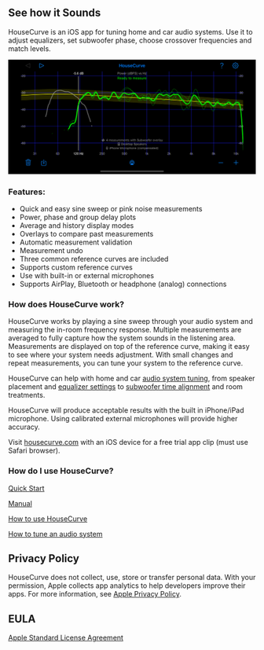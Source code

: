 ## See how it Sounds

HouseCurve is an iOS app for tuning home and car audio systems.  Use it to adjust equalizers, set subwoofer phase, choose crossover frequencies and match levels.

![housecurve main](/assets/img/housecurve_main_page.png "HouseCurve showing main speaker measurement with subwoofer overlay")

### Features:

* Quick and easy sine sweep or pink noise measurements
* Power, phase and group delay plots
* Average and history display modes
* Overlays to compare past measurements
* Automatic measurement validation
* Measurement undo
* Three common reference curves are included
* Supports custom reference curves
* Use with built-in or external microphones
* Supports AirPlay, Bluetooth or headphone (analog) connections

### How does HouseCurve work?

HouseCurve works by playing a sine sweep through your audio system and measuring the in-room frequency response.  Multiple measurements are averaged to fully capture how the system sounds in the listening area.  Measurements are displayed on top of the reference curve, making it easy to see where your system needs adjustment.  With small changes and repeat measurements, you can tune your system to the reference curve.

HouseCurve can help with home and car [audio system tuning](/TUNING.md), from speaker placement and [equalizer settings](/TUNING.md#apply-equalization) to [subwoofer time alignment](/TUNING.md#time-align-speakers) and room treatments.

HouseCurve will produce acceptable results with the built in iPhone/iPad microphone. Using calibrated external microphones will provide higher accuracy.

Visit [housecurve.com](https://housecurve.com) with an iOS device for a free trial app clip (must use Safari browser).

### How do I use HouseCurve?

[Quick Start](/HELP.md)

[Manual](/MANUAL.md)

[How to use HouseCurve](/HOWTO.md)

[How to tune an audio system](/TUNING.md)


## Privacy Policy

HouseCurve does not collect, use, store or transfer personal data.  With your permission, Apple collects app analytics to help developers improve their apps.  For more information, see [Apple Privacy Policy](https://www.apple.com/privacy/).

## EULA

[Apple Standard License Agreement](https://www.apple.com/legal/internet-services/itunes/dev/stdeula)



